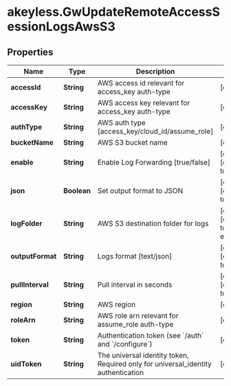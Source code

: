 # akeyless.GwUpdateRemoteAccessSessionLogsAwsS3

## Properties

Name | Type | Description | Notes
------------ | ------------- | ------------- | -------------
**accessId** | **String** | AWS access id relevant for access_key auth-type | [optional] 
**accessKey** | **String** | AWS access key relevant for access_key auth-type | [optional] 
**authType** | **String** | AWS auth type [access_key/cloud_id/assume_role] | [optional] 
**bucketName** | **String** | AWS S3 bucket name | [optional] 
**enable** | **String** | Enable Log Forwarding [true/false] | [optional] [default to &#39;true&#39;]
**json** | **Boolean** | Set output format to JSON | [optional] [default to false]
**logFolder** | **String** | AWS S3 destination folder for logs | [optional] [default to &#39;use-existing&#39;]
**outputFormat** | **String** | Logs format [text/json] | [optional] [default to &#39;text&#39;]
**pullInterval** | **String** | Pull interval in seconds | [optional] [default to &#39;10&#39;]
**region** | **String** | AWS region | [optional] 
**roleArn** | **String** | AWS role arn relevant for assume_role auth-type | [optional] 
**token** | **String** | Authentication token (see &#x60;/auth&#x60; and &#x60;/configure&#x60;) | [optional] 
**uidToken** | **String** | The universal identity token, Required only for universal_identity authentication | [optional] 


